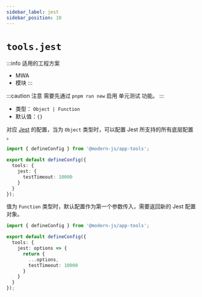 ```yaml
---
sidebar_label: jest
sidebar_position: 10
---
```


# `tools.jest`

:::info 适用的工程方案
* MWA
* 模块
:::

:::caution 注意
需要先通过 `pnpm run new` 启用 单元测试 功能。
:::

* 类型： `Object | Function`
* 默认值：`{}`

对应 [Jest](https://jestjs.io/docs/configuration) 的配置，当为 `Object` 类型时，可以配置 Jest 所支持的所有底层配置 。

```ts title=modern.config.js
import { defineConfig } from '@modern-js/app-tools';

export default defineConfig({
  tools: {
    jest: {
      testTimeout: 10000
    }
  }
});
```

值为 `Function` 类型时，默认配置作为第一个参数传入，需要返回新的 Jest 配置对象。

```ts title=modern.config.js
import { defineConfig } from '@modern-js/app-tools';

export default defineConfig({
  tools: {
    jest: options => {
      return {
        ...options,
        testTimeout: 10000
      }
    }
  }
});
```
